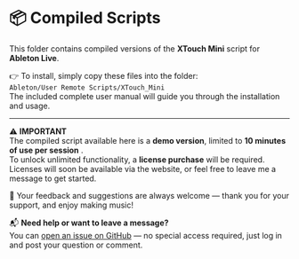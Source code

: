 # 📦 Compiled Scripts

This folder contains compiled versions of the **XTouch Mini** script for **Ableton Live**.

👉 To install, simply copy these files into the folder:  
`Ableton/User Remote Scripts/XTouch_Mini`  
The included complete user manual will guide you through the installation and usage.

---

⚠️ **IMPORTANT**  
The compiled script available here is a **demo version**, limited to **10 minutes of use per session** .  
To unlock unlimited functionality, a **license purchase** will be required.  
Licenses will soon be available via the website, or feel free to leave me a message to get started.

💬 Your feedback and suggestions are always welcome — thank you for your support, and enjoy making music!

📬 **Need help or want to leave a message?**  
You can [open an issue on GitHub](https://github.com/Ricky-Fr/XTouch-Mini-Script/issues) — no special access required, just log in and post your question or comment.
